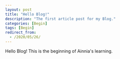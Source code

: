 ```yaml
---
layout: post
title: "Hello Blog!"
description: "The first article post for my Blog."
categories: [Begin]
tags: [Begin]
redirect_from:
  - /2020/05/26/
---
```

Hello Blog! This is the beginning of Ainnia's learning.